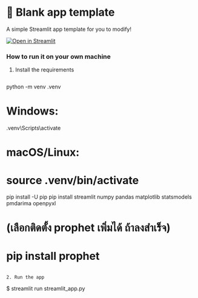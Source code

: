 # 🎈 Blank app template

A simple Streamlit app template for you to modify!

[![Open in Streamlit](https://static.streamlit.io/badges/streamlit_badge_black_white.svg)](https://blank-app-template.streamlit.app/)

### How to run it on your own machine

1. Install the requirements

   ```
python -m venv .venv
# Windows:
.venv\Scripts\activate
# macOS/Linux:
# source .venv/bin/activate

pip install -U pip
pip install streamlit numpy pandas matplotlib statsmodels pmdarima openpyxl
# (เลือกติดตั้ง prophet เพิ่มได้ ถ้าลงสำเร็จ)
# pip install prophet

   ```

2. Run the app

   ```
   $ streamlit run streamlit_app.py
   ```
